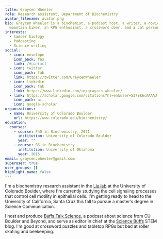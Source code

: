 ```yaml
---
title: Graycen Wheeler
role: Research assistant, Department of Biochemistry
avatar_filename: avatar.png
bio: Graycen Wheeler is a biochemist, a podcast host, a writer, a novice
  mountain biker, an RPG enthusiast, a crossword doer, and a cat person.
interests:
  - Cancer biology
  - Podcasting
  - Science writing
social:
  - icon: envelope
    icon_pack: fas
    link: /#contact
  - icon: twitter
    icon_pack: fab
    link: https://twitter.com/GraycenWheeler
  - icon: linkedin
    icon_pack: fab
    link: https://www.linkedin.com/in/graycen-wheeler/
  - link: https://scholar.google.com/citations?hl=en&user=S37Ek6cAAAAJ
    icon_pack: ai
    icon: google-scholar
organizations:
  - name: University of Colorado Boulder
    url: https://www.colorado.edu/biochemistry/
education:
  courses:
    - course: PhD in Biochemistry, 2021
      institution: University of Colorado Boulder
      year: ""
    - course: BS in Biochemistry
      institution: University of Oklahoma
      year: 2015
email: graycen.wheeler@gmail.com
superuser: true
user_groups: []
highlight_name: false
---
```

I'm a biochemistry research assistant in the [Liu lab](https://www.colorado.edu/lab/liu/) at the University of Colorado Boulder, where I'm currently studying the cell signaling processes that control cell motility in epithelial cells. I'm getting ready to head to the University of California, Santa Cruz this fall to pursue a master's degree in Science Communication.

I host and produce [Buffs Talk Science](https://buffstalkscience.com/), a podcast about science from CU Boulder and Beyond, and serve as editor in chief at the [Science Buffs](https://sciencebuffs.org/tag/graycen-wheeler/) STEM blog. I'm good at crossword puzzles and tabletop RPGs but bad at roller skating and beekeeping.